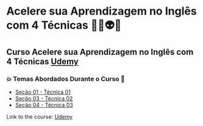 # Acelere sua Aprendizagem no Inglês com 4 Técnicas 👨‍💻👽🤯
## Curso Acelere sua Aprendizagem no Inglês com 4 Técnicas [Udemy](https://www.udemy.com/course/4-tecnicas-para-aprender-ingles-de-forma-muito-rapida/)
### 💥 Temas Abordados Durante o Curso 🚀
- [Seção 01 - Técnica 01](https://github.com/romulovieira777/Acelere_sua_aprendizagem_no_Ingles_com_4_tecnicas/tree/main/Se%C3%A7cao_01_Tecnica_01)
- [Seção 03 - Técnica 02](https://github.com/romulovieira777/Acelere_sua_aprendizagem_no_Ingles_com_4_tecnicas/tree/main/Section_03_Tecnica_02)
- [Seção 04 - Técnica 03](https://github.com/romulovieira777/Acelere_sua_aprendizagem_no_Ingles_com_4_tecnicas/tree/main/Section_04_Tecnica_03)

Link to the course: [Udemy](https://www.udemy.com/course/4-tecnicas-para-aprender-ingles-de-forma-muito-rapida/)

